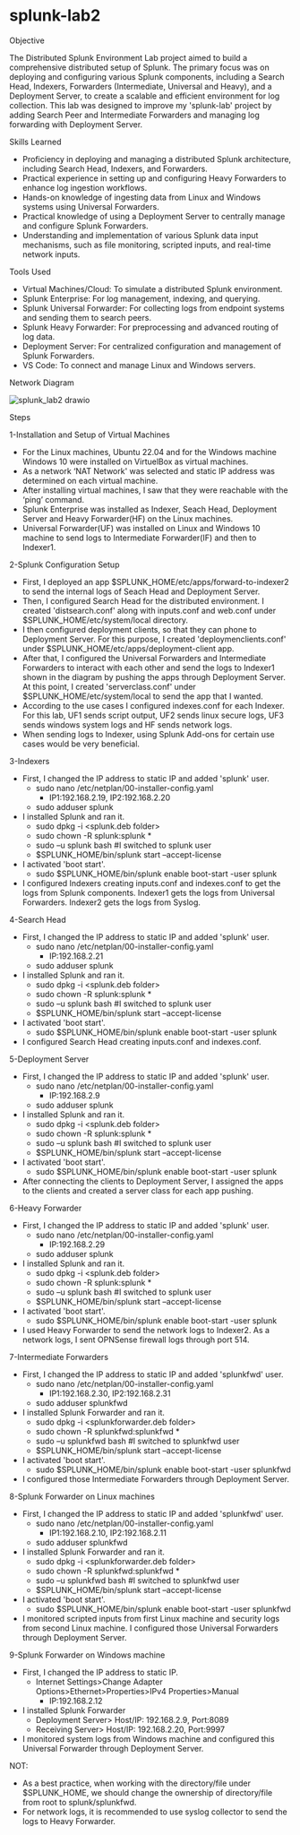 # splunk-lab2

Objective

The Distributed Splunk Environment Lab project aimed to build a comprehensive distributed setup of Splunk. The primary focus was on deploying and configuring various Splunk components, including a Search Head, Indexers, Forwarders (Intermediate, Universal and Heavy), and a Deployment Server, to create a scalable and efficient environment for log collection. This lab was designed to improve my 'splunk-lab' project by adding Search Peer and Intermediate Forwarders and managing log forwarding with Deployment Server.

Skills Learned

- Proficiency in deploying and managing a distributed Splunk architecture, including Search Head, Indexers, and Forwarders.
- Practical experience in setting up and configuring Heavy Forwarders to enhance log ingestion workflows.
- Hands-on knowledge of ingesting data from Linux and Windows systems using Universal Forwarders.
- Practical knowledge of using a Deployment Server to centrally manage and configure Splunk Forwarders.
- Understanding and implementation of various Splunk data input mechanisms, such as file monitoring, scripted inputs, and real-time network inputs.

Tools Used

- Virtual Machines/Cloud: To simulate a distributed Splunk environment.
- Splunk Enterprise: For log management, indexing, and querying.
- Splunk Universal Forwarder: For collecting logs from endpoint systems and sending them to search peers.
- Splunk Heavy Forwarder: For preprocessing and advanced routing of log data.
- Deployment Server: For centralized configuration and management of Splunk Forwarders.
- VS Code: To connect and manage Linux and Windows servers.

Network Diagram

![splunk_lab2 drawio](https://github.com/user-attachments/assets/23d953be-b44c-458e-88f1-fb6517c8427f)

Steps

1-Installation and Setup of Virtual Machines
- For the Linux machines, Ubuntu 22.04 and for the Windows machine Windows 10 were installed on VirtuelBox as virtual machines.
- As a network ‘NAT Network' was selected and static IP address was determined on each virtual machine.
- After installing virtual machines, I saw that they were reachable with the ‘ping’ command.
- Splunk Enterprise was installed as Indexer, Seach Head, Deployment Server and Heavy Forwarder(HF) on the Linux machines.
- Universal Forwarder(UF) was installed on Linux and Windows 10 machine to send logs to Intermediate Forwarder(IF) and then to Indexer1.

2-Splunk Configuration Setup
- First, I deployed an app $SPLUNK_HOME/etc/apps/forward-to-indexer2 to send the internal logs of Seach Head and Deployment Server.
- Then, I configured Search Head for the distributed environment. I created 'distsearch.conf' along with inputs.conf and web.conf under $SPLUNK_HOME/etc/system/local directory.
- I then configured deployment clients, so that they can phone to Deployment Server. For this purpose, I created 'deploymenclients.conf' under $SPLUNK_HOME/etc/apps/deployment-client app.
- After that, I configured the Universal Forwarders and Intermediate Forwarders to interact with each other and send the logs to Indexer1 shown in the diagram by pushing the apps through Deployment Server. At this point, I created 'serverclass.conf' under $SPLUNK_HOME/etc/system/local to send the app that I wanted.
- According to the use cases I configured indexes.conf for each Indexer. For this lab, UF1 sends script output, UF2 sends linux secure logs, UF3 sends windows system logs and HF sends network logs.
- When sending logs to Indexer, using Splunk Add-ons for certain use cases would be very beneficial.

3-Indexers
- First, I changed the IP address to static IP and added 'splunk' user.
  - sudo nano /etc/netplan/00-installer-config.yaml
    - IP1:192.168.2.19, IP2:192.168.2.20
  - sudo adduser splunk
- I installed Splunk and ran it.
  - sudo dpkg -i <splunk.deb folder>
  - sudo chown -R splunk:splunk *
  - sudo –u splunk bash #I switched to splunk user
  - $SPLUNK_HOME/bin/splunk start –accept-license
- I activated 'boot start'.
  - sudo $SPLUNK_HOME/bin/splunk enable boot-start -user splunk
- I configured Indexers creating inputs.conf and indexes.conf to get the logs from Splunk components. Indexer1 gets the logs from Universal Forwarders. Indexer2 gets the logs from Syslog.

4-Search Head
- First, I changed the IP address to static IP and added 'splunk' user.
  - sudo nano /etc/netplan/00-installer-config.yaml
    - IP:192.168.2.21
  - sudo adduser splunk
- I installed Splunk and ran it.
  - sudo dpkg -i <splunk.deb folder>
  - sudo chown -R splunk:splunk *
  - sudo –u splunk bash #I switched to splunk user
  - $SPLUNK_HOME/bin/splunk start –accept-license
- I activated 'boot start'.
  - sudo $SPLUNK_HOME/bin/splunk enable boot-start -user splunk
- I configured Search Head creating inputs.conf and indexes.conf.

5-Deployment Server
- First, I changed the IP address to static IP and added 'splunk' user.
  - sudo nano /etc/netplan/00-installer-config.yaml
    - IP:192.168.2.9
  - sudo adduser splunk
- I installed Splunk and ran it.
  - sudo dpkg -i <splunk.deb folder>
  - sudo chown -R splunk:splunk *
  - sudo –u splunk bash #I switched to splunk user
  - $SPLUNK_HOME/bin/splunk start –accept-license
- I activated 'boot start'.
  - sudo $SPLUNK_HOME/bin/splunk enable boot-start -user splunk
- After connecting the clients to Deployment Server, I assigned the apps to the clients and created a server class for each app pushing.

6-Heavy Forwarder
- First, I changed the IP address to static IP and added 'splunk' user.
  - sudo nano /etc/netplan/00-installer-config.yaml
    - IP:192.168.2.29
  - sudo adduser splunk
- I installed Splunk and ran it.
  - sudo dpkg -i <splunk.deb folder>
  - sudo chown -R splunk:splunk *
  - sudo –u splunk bash #I switched to splunk user
  - $SPLUNK_HOME/bin/splunk start –accept-license
- I activated 'boot start'.
  - sudo $SPLUNK_HOME/bin/splunk enable boot-start -user splunk
- I used Heavy Forwarder to send the network logs to Indexer2. As a network logs, I sent OPNSense firewall logs through port 514.

7-Intermediate Forwarders
- First, I changed the IP address to static IP and added 'splunkfwd' user.
  - sudo nano /etc/netplan/00-installer-config.yaml
    - IP1:192.168.2.30, IP2:192.168.2.31
  - sudo adduser splunkfwd
- I installed Splunk Forwarder and ran it.
  - sudo dpkg -i <splunkforwarder.deb folder>
  - sudo chown -R splunkfwd:splunkfwd *
  - sudo –u splunkfwd bash #I switched to splunkfwd user
  - $SPLUNK_HOME/bin/splunk start –accept-license
- I activated 'boot start'.
  - sudo $SPLUNK_HOME/bin/splunk enable boot-start -user splunkfwd
- I configured those Intermediate Forwarders through Deployment Server.

8-Splunk Forwarder on Linux machines
- First, I changed the IP address to static IP and added 'splunkfwd' user.
  - sudo nano /etc/netplan/00-installer-config.yaml
    - IP1:192.168.2.10, IP2:192.168.2.11
  - sudo adduser splunkfwd
- I installed Splunk Forwarder and ran it.
  - sudo dpkg -i <splunkforwarder.deb folder>
  - sudo chown -R splunkfwd:splunkfwd *
  - sudo –u splunkfwd bash #I switched to splunkfwd user
  - $SPLUNK_HOME/bin/splunk start –accept-license
- I activated 'boot start'.
  - sudo $SPLUNK_HOME/bin/splunk enable boot-start -user splunkfwd
- I monitored scripted inputs from first Linux machine and security logs from second Linux machine. I configured those Universal Forwarders through Deployment Server.

9-Splunk Forwarder on Windows machine
- First, I changed the IP address to static IP.
  - Internet Settings>Change Adapter Options>Ethernet>Properties>IPv4 Properties>Manual
    - IP:192.168.2.12
- I installed Splunk Forwarder
  - Deployment Server> Host/IP: 192.168.2.9, Port:8089
  - Receiving Server> Host/IP: 192.168.2.20, Port:9997
- I monitored system logs from Windows machine and configured this Universal Forwarder through Deployment Server.

NOT: 
- As a best practice, when working with the directory/file under $SPLUNK_HOME, we should change the ownership of directory/file from root to splunk/splunkfwd.
- For network logs, it is recommended to use syslog collector to send the logs to Heavy Forwarder.
